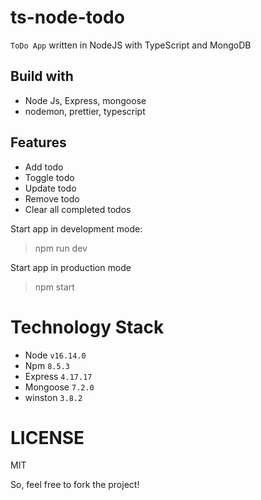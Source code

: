 # ts-node-todo

`ToDo App` written in NodeJS with TypeScript and MongoDB

## Build with

- Node Js, Express, mongoose
- nodemon, prettier, typescript

## Features

- Add todo
- Toggle todo
- Update todo
- Remove todo
- Clear all completed todos

Start app in development mode:

> npm run dev

Start app in production mode

> npm start

# Technology Stack

* Node `v16.14.0`
* Npm `8.5.3`
* Express `4.17.17`
* Mongoose `7.2.0`
* winston `3.8.2`
# LICENSE

MIT

So, feel free to fork the project!